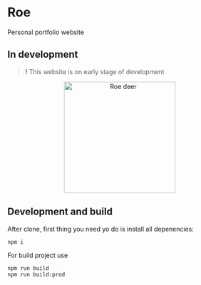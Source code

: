 # Roe
Personal portfolio website

## In development

> **!** This website is on early stage of development

<p align="center">
  <img height="250" src="https://user-images.githubusercontent.com/33353900/126211703-b5b796fc-0337-44fa-9161-742be91af148.png" alt="Roe deer">
</p>

## Development and build

After clone, first thing you need yo do is install all depenencies:
```
npm i
```
For build project use 
```
npm run build
npm run build:prod
```
